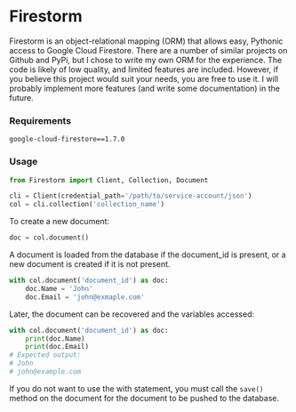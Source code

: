 # Firestorm
Firestorm is an object-relational mapping (ORM) that allows easy, Pythonic access to Google Cloud Firestore. There are 
a number of similar projects on Github and PyPi, but I chose to write my own ORM for the experience. The code is likely
 of low quality, and limited features are included. However, if you believe this project would suit your needs, you are 
 free to use it. I will probably implement more features (and write some documentation) in the future. 

### Requirements
```
google-cloud-firestore==1.7.0
```

### Usage
```python
from Firestorm import Client, Collection, Document

cli = Client(credential_path='/path/to/service-account/json')
col = cli.collection('collection_name')
```
To create a new document:
```python
doc = col.document()
```
A document is loaded from the database if the document_id is present, or a new document is created if it is not present.
```python
with col.document('document_id') as doc:
    doc.Name = 'John'
    doc.Email = 'john@exmaple.com'
```
Later, the document can be recovered and the variables accessed:
```python
with col.document('document_id') as doc:
    print(doc.Name)
    print(doc.Email)
# Expected output:
# John
# john@example.com
```
If you do not want to use the with statement, you must call the `save()` method on the document for the document to be 
pushed to the database.